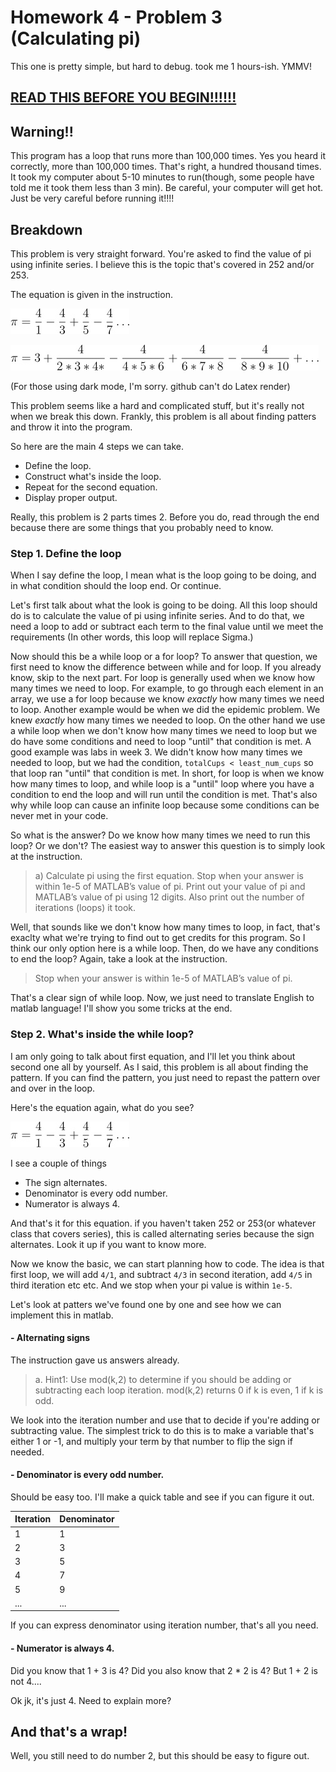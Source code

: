 # Homework 4 - Problem 3 (Calculating pi)
This one is pretty simple, but hard to debug.
took me 1 hours-ish. YMMV! 

**[READ THIS BEFORE YOU BEGIN!!!!!!](https://github.com/RyoTakei/Matlab-Class)**
-

## Warning!!
This program has a loop that runs more than 100,000 times. Yes you heard it correctly, 
more than 100,000 times. That's right, a hundred thousand times. It took my computer 
about 5-10 minutes to run(though, some people have told me it took them less than 3 min). Be careful, your computer will get hot. Just be very careful
before running it!!!!

## Breakdown
This problem is very straight forward. You're asked to find the value of pi
using infinite series. I believe this is the topic that's covered in 252 and/or 253. 

The equation is given in the instruction. 

![first equation](../../img/equation1.jpg)

![second equation](../../img/equation2.jpg)

(For those using dark mode, I'm sorry. github can't do Latex render)

This problem seems like a hard and complicated stuff, but it's really not when we break 
this down. Frankly, this problem is all about finding patters and throw it into the program.

So here are the main 4 steps we can take.

- Define the loop. 
- Construct what's inside the loop.
- Repeat for the second equation.
- Display proper output.

Really, this problem is 2 parts times 2. Before you do, read through the end because there are
some things that you probably need to know.

### Step 1. Define the loop
When I say define the loop, I mean what is the loop going to be doing, and in what condition 
should the loop end. Or continue. 

Let's first talk about what the look is going to be doing. All this loop should do is to calculate
the value of pi using infinite series. And to do that, we need a loop to add or subtract each term
to the final value until we meet the requirements (In other words, this loop will replace Sigma.)

Now should this be a while loop or a for loop? To answer that question, we first need to know the 
difference between while and for loop. If you already know, skip to the next part. For loop is generally
used when we know how many times we need to loop. For example, to go through each element in an array,
we use a for loop because we know *exactly* how many times we need to loop. Another example would be
when we did the epidemic problem. We knew *exactly* how many times we needed to loop. On the other hand
we use a while loop when we don't know how many times we need to loop but we do have some conditions 
and need to loop "until" that condition is met. A good example was labs in week 3. We didn't know 
how many times we needed to loop, but we had the condition, `totalCups < least_num_cups` so that 
loop ran "until" that condition is met. In short, for loop is when we know how many times to loop,
and while loop is a "until" loop where you have a condition to end the loop and will run until the 
condition is met. That's also why while loop can cause an infinite loop because some conditions can be 
never met in your code. 

So what is the answer? Do we know how many times we need to run this loop? Or we don't? The 
easiest way to answer this question is to simply look at the instruction. 

>a)	Calculate pi using the first equation. Stop when your answer is within 1e-5 of MATLAB’s value of pi. 
> Print out your value of pi and MATLAB’s value of pi using 12 digits. 
> Also print out the number of iterations (loops) it took. 

Well, that sounds like we don't know how many times to loop, in fact, that's exaclty what we're trying to
find out to get credits for this program. So I think our only option here is a while loop. Then, do we 
have any conditions to end the loop? Again, take a look at the instruction. 

>Stop when your answer is within 1e-5 of MATLAB’s value of pi.

That's a clear sign of while loop. Now, we just need to translate English to matlab language! 
I'll show you some tricks at the end. 

### Step 2. What's inside the while loop?
I am only going to talk about first equation, and I'll let you think about second one all by yourself. 
As I said, this problem is all about finding the pattern. If you can find the pattern, you just need to 
repast the pattern over and over in the loop. 

Here's the equation again, what do you see? 

![first equation](../../img/equation1.jpg)

I see a couple of things
- The sign alternates. 
- Denominator is every odd number.
- Numerator is always 4.

And that's it for this equation. if you haven't taken 252 or 253(or whatever class that covers series), 
this is called alternating series because the sign alternates. Look it up if you want to know more. 

Now we know the basic, we can start planning how to code. The idea is that first loop, we will add  `4/1`,
and subtract `4/3` in second iteration, add `4/5` in third iteration etc etc. And we stop when your pi 
value is within `1e-5`. 

Let's look at patters we've found one by one and see how we can implement this in matlab.

#### - Alternating signs


The instruction gave us answers already. 

>a.	Hint1: Use mod(k,2) to determine if you should be adding or subtracting each loop iteration. 
> mod(k,2) returns 0 if k is even, 1 if k is odd. 

We look into the iteration number and use that to decide if you're adding or subtracting value.
The simplest trick to do this is to make a variable that's either 1 or -1, and multiply your term
by that number to flip the sign if needed. 

#### - Denominator is every odd number.

Should be easy too. I'll make a quick table and see if you can figure it out.

Iteration | Denominator |
------------ | ---------------------
1 | 1 |
2 | 3 |
3 | 5 |
4 | 7 |
5 | 9 |
...| ...|

If you can express denominator using iteration number, that's all you need. 

#### - Numerator is always 4. 
Did you know that 1 + 3 is 4? Did you also know that 2 * 2 is 4? But 1 + 2 is not 4....

Ok jk, it's just 4. Need to explain more? 

## And that's a wrap! 
Well, you still need to do number 2, but this should be easy to figure out. 
